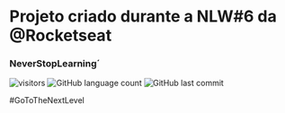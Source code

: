 # Projeto criado durante a NLW#6 da @Rocketseat

### NeverStopLearning´

![visitors](https://visitor-badge.glitch.me/badge?page_id=LucasGabrielGit.visitor-badge)
![GitHub language count](https://img.shields.io/github/languages/count/LucasGabrielGit/nlw-project-react?style=plastic)
![GitHub last commit](https://img.shields.io/github/last-commit/LucasGabrielGit/nlw-project-react?color=red&style=plastic)


#GoToTheNextLevel

